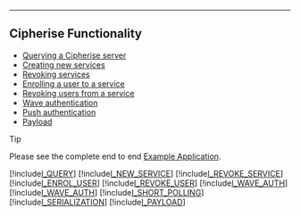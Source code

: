 ---
## Cipherise Functionality

  * [Querying a Cipherise server](#QueryCS)
  * [Creating new services](#NewService)
  * [Revoking services](#RevokeService)
  * [Enrolling a user to a service](#EnrolUser)
  * [Revoking users from a service](#RevokeUser)
  * [Wave authentication](#WaveAuth)
  * [Push authentication](#PushAuth)
  * [Payload](#Payload)

> [!TIP]
> Please see the complete end to end [Example Application](../articles/sample.html).

[!include[I_QUERY](query.md)]
[!include[I_NEW_SERVICE](newservice.md)]
[!include[I_REVOKE_SERVICE](revokeservice.md)]
[!include[I_ENROL_USER](enroluser.md)]
[!include[I_REVOKE_USER](revokeuser.md)]
[!include[I_WAVE_AUTH](waveauth.md)]
[!include[I_WAVE_AUTH](pushauth.md)]
[!include[I_SHORT_POLLING](shortpolling.md)]
[!include[I_SERIALIZATION](serialization.md)]
[!include[I_PAYLOAD](payload.md)]
